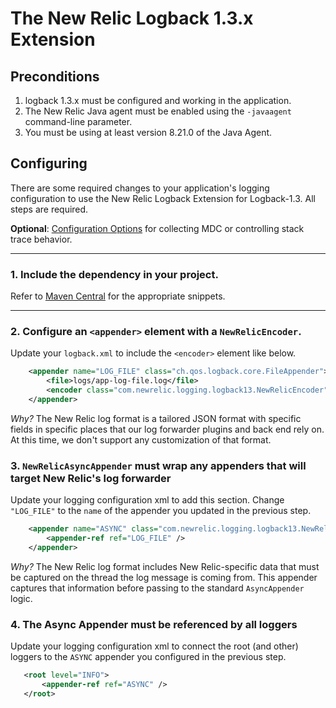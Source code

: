 # The New Relic Logback 1.3.x Extension

## Preconditions

1. logback 1.3.x must be configured and working in the application.
2. The New Relic Java agent must be enabled using the `-javaagent` command-line parameter.
3. You must be using at least version 8.21.0 of the Java Agent.

## Configuring

There are some required changes to your application's logging configuration to use the New Relic
Logback Extension for Logback-1.3. All steps are required.

**Optional**: [Configuration Options](../README.md#configuration-options) for collecting MDC or controlling stack trace behavior.

---

### 1. Include the dependency in your project.

Refer to [Maven Central](https://search.maven.org/search?q=g:com.newrelic.logging%20a:logback13) for the appropriate snippets.

---

### 2. Configure an `<appender>` element with a `NewRelicEncoder`.

Update your `logback.xml` to include the `<encoder>` element like below.

```xml
    <appender name="LOG_FILE" class="ch.qos.logback.core.FileAppender">
        <file>logs/app-log-file.log</file>
        <encoder class="com.newrelic.logging.logback13.NewRelicEncoder"/>
    </appender>
```

*Why?* The New Relic log format is a tailored JSON format with specific fields in specific places
that our log forwarder plugins and back end rely on. At this time, we don't support any customization
of that format.

### 3. `NewRelicAsyncAppender` must wrap any appenders that will target New Relic's log forwarder

Update your logging configuration xml to add this section. Change `"LOG_FILE"` to the `name` of the appender
you updated in the previous step.

```xml
    <appender name="ASYNC" class="com.newrelic.logging.logback13.NewRelicAsyncAppender">
        <appender-ref ref="LOG_FILE" />
    </appender>
```

*Why?* The New Relic log format includes New Relic-specific data that must be captured on the thread the log message
is coming from. This appender captures that information before passing to the standard `AsyncAppender` logic.

### 4. The Async Appender must be referenced by all loggers

Update your logging configuration xml to connect the root (and other) loggers to the `ASYNC` appender you configured
in the previous step.

```xml
   <root level="INFO">
       <appender-ref ref="ASYNC" />
   </root>
```
